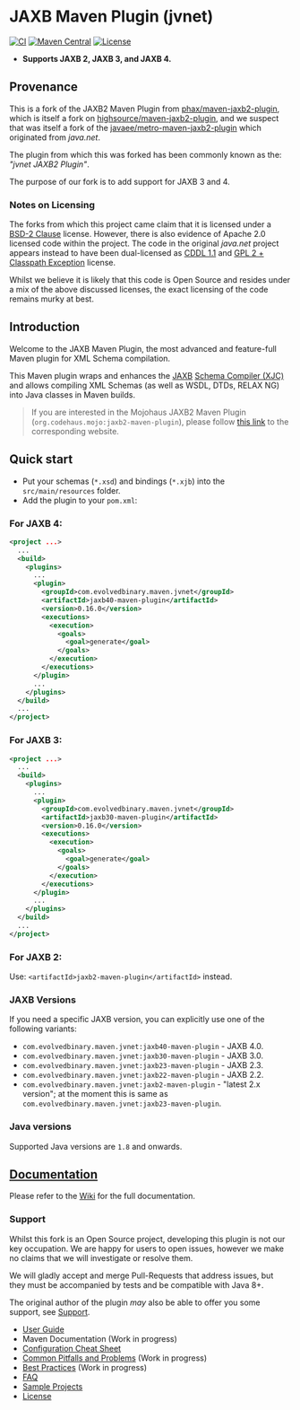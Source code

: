 # JAXB Maven Plugin (jvnet)

[![CI](https://github.com/evolvedbinary/maven-jaxb2-plugin/actions/workflows/ci.yml/badge.svg?branch=main)](https://github.com/evolvedbinary/jvnet-jaxb-maven-plugin/actions/workflows/ci.yml)
[![Maven Central](https://img.shields.io/maven-central/v/com.evolvedbinary.maven.jvnet/jaxb-maven-plugin-project.svg?label=Maven%20Central)](https://search.maven.org/search?q=g:%22com.evolvedbinary.maven.jvnet%22%20AND%20a:%22jaxb-maven-plugin-project%22)
[![License](https://img.shields.io/badge/license-BSD%202-blue.svg)](https://opensource.org/licenses/BSD-2-Clause)

* **Supports JAXB 2, JAXB 3, and JAXB 4.**

## Provenance
This is a fork of the JAXB2 Maven Plugin from [phax/maven-jaxb2-plugin](https://github.com/phax/maven-jaxb2-plugin),
which is itself a fork on [highsource/maven-jaxb2-plugin](https://github.com/highsource/maven-jaxb2-plugin), and we suspect
that was itself a fork of the [javaee/metro-maven-jaxb2-plugin](https://github.com/javaee/metro-maven-jaxb2-plugin) which originated
from *java.net*.

The plugin from which this was forked has been commonly known as the: *"jvnet JAXB2 Plugin"*.

The purpose of our fork is to add support for JAXB 3 and 4.

### Notes on Licensing
The forks from which this project came claim that it is licensed under a [BSD-2 Clause](https://opensource.org/licenses/BSD-2-Clause) license.
However, there is also evidence of Apache 2.0 licensed code within the project. The code in the original
*java.net* project appears instead to have been dual-licensed as [CDDL 1.1](https://spdx.org/licenses/CDDL-1.1.html) and [GPL 2 + Classpath Exception](https://openjdk.java.net/legal/gplv2+ce.html) license.

Whilst we believe it is likely that this code is Open Source and resides under a mix of the above discussed licenses, the exact licensing of
the code remains murky at best. 

## Introduction

Welcome to the JAXB Maven Plugin, the most advanced and feature-full Maven plugin for XML Schema compilation.

This Maven plugin wraps and enhances the [JAXB](https://jaxb.java.net/) [Schema Compiler (XJC)](http://docs.oracle.com/javase/6/docs/technotes/tools/share/xjc.html) and allows
compiling XML Schemas (as well as WSDL, DTDs, RELAX NG) into Java classes in Maven builds.

> If you are interested in the Mojohaus JAXB2 Maven Plugin (`org.codehaus.mojo:jaxb2-maven-plugin`),
> please follow [this link](https://github.com/mojohaus/jaxb2-maven-plugin) to the corresponding website.

## Quick start

* Put your schemas (`*.xsd`) and bindings (`*.xjb`) into the `src/main/resources` folder.
* Add the plugin to your `pom.xml`:

### For JAXB 4:
```xml
<project ...>
  ...
  <build>
    <plugins>
      ...
      <plugin>
        <groupId>com.evolvedbinary.maven.jvnet</groupId>
        <artifactId>jaxb40-maven-plugin</artifactId>
        <version>0.16.0</version>
        <executions>
          <execution>
            <goals>
              <goal>generate</goal>
            </goals>
          </execution>
        </executions>
      </plugin>
      ...
    </plugins>
  </build>
  ...
</project>
```

### For JAXB 3:
```xml
<project ...>
  ...
  <build>
    <plugins>
      ...
      <plugin>
        <groupId>com.evolvedbinary.maven.jvnet</groupId>
        <artifactId>jaxb30-maven-plugin</artifactId>
        <version>0.16.0</version>
        <executions>
          <execution>
            <goals>
              <goal>generate</goal>
            </goals>
          </execution>
        </executions>
      </plugin>
      ...
    </plugins>
  </build>
  ...
</project>
```

### For JAXB 2:
Use: `<artifactId>jaxb2-maven-plugin</artifactId>` instead.

### JAXB Versions

If you need a specific JAXB version, you can explicitly use one of the following variants:

* `com.evolvedbinary.maven.jvnet:jaxb40-maven-plugin` - JAXB 4.0.
* `com.evolvedbinary.maven.jvnet:jaxb30-maven-plugin` - JAXB 3.0.
* `com.evolvedbinary.maven.jvnet:jaxb23-maven-plugin` - JAXB 2.3.
* `com.evolvedbinary.maven.jvnet:jaxb22-maven-plugin` - JAXB 2.2.
* `com.evolvedbinary.maven.jvnet:jaxb2-maven-plugin` - "latest 2.x version"; at the moment this is same as `com.evolvedbinary.maven.jvnet:jaxb23-maven-plugin`.

### Java versions

Supported Java versions are `1.8` and onwards.

## [Documentation](https://github.com/highsource/maven-jaxb2-plugin/wiki)

Please refer to the [Wiki](https://github.com/highsource/maven-jaxb2-plugin/wiki) for the full documentation.

### Support
Whilst this fork is an Open Source project, developing this plugin is not
our key occupation. We are happy for users to open issues, however we make
no claims that we will investigate or resolve them.

We will gladly accept and merge Pull-Requests that address issues, but they
must be accompanied by tests and be compatible with Java 8+.

The original author of the plugin *may* also be able to offer you some support, see [Support](https://github.com/highsource/maven-jaxb2-plugin/wiki/Support).

* [User Guide](https://github.com/highsource/maven-jaxb2-plugin/wiki/User-Guide)
* Maven Documentation  (Work in progress)
* [Configuration Cheat Sheet](https://github.com/highsource/maven-jaxb2-plugin/wiki/Configuration-Cheat-Sheet)
* [Common Pitfalls and Problems](https://github.com/highsource/maven-jaxb2-plugin/wiki/Common-Pitfalls-and-Problems) (Work in progress)
* [Best Practices](https://github.com/highsource/maven-jaxb2-plugin/wiki/Best-Practices) (Work in progress)
* [FAQ](https://github.com/highsource/maven-jaxb2-plugin/wiki/FAQ)
* [Sample Projects](https://github.com/highsource/maven-jaxb2-plugin/wiki/Sample-Projects)
* [License](https://github.com/evolvedbinary/jvnet-jaxb-maven-plugin/blob/main/LICENSE)
